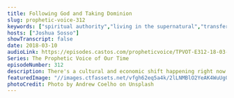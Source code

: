 ```yaml
---
title: Following God and Taking Dominion
slug: prophetic-voice-312
keywords: ["spiritual authority","living in the supernatural","transfer of wealth","obedience","united states"]
hosts: ["Joshua Sosso"]
showTranscript: false
date: 2018-03-10
audioLink: https://episodes.castos.com/propheticvoice/TPVOT-E312-18-03-10-11-Following-God-and-Taking-Dominion.mp3
Series: The Prophetic Voice of Our Time
episodeNumber: 312
description: There's a cultural and economic shift happening right now all over the world. If we obey God, we can be at the forefront of it for His glory, the benefit of His people, and our own benefit.
featuredImage: "//images.ctfassets.net/vfgh62eq5a4k/2lLNMBlO2YeAK4WuUg0OyC/6deda84a3327f473bae7420eeb746934/andrew-coelho-28203-unsplash__1_.jpg"
photoCredit: Photo by Andrew Coelho on Unsplash
---
```

